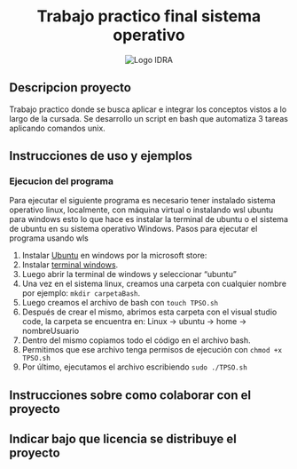 <H1 align="center">Trabajo practico final sistema operativo</H1>

<p align="center">
  <img src=https://github.com/user-attachments/assets/34cad956-c89c-4e89-9f2e-1897b70b6fab alt="Logo IDRA">
</p>

## Descripcion proyecto 
Trabajo practico donde se busca aplicar e integrar los conceptos vistos a lo largo de la cursada. 
Se desarrollo un script en bash que automatiza 3 tareas aplicando comandos unix. 

## Instrucciones de uso y ejemplos
### Ejecucion del programa 
Para ejecutar el siguiente programa es necesario tener instalado sistema operativo linux, localmente, con máquina virtual o instalando wsl ubuntu para windows esto lo que hace es instalar la terminal de ubuntu o el sistema de ubuntu en su sistema operativo Windows.
Pasos para ejecutar el programa usando wls

1. Instalar [Ubuntu](https://www.microsoft.com/store/productId/9PDXGNCFSCZV?ocid=pdpshare "Ubuntu") en windows por la microsoft store: 
2. Instalar [terminal windows](https://www.microsoft.com/store/productId/9N0DX20HK701?ocid=pdpshare "terminal de windows").
3. Luego abrir la terminal de windows y seleccionar “ubuntu”
4. Una vez en el sistema linux, creamos una carpeta con cualquier nombre por ejemplo: `mkdir carpetaBash`.
5. Luego creamos el archivo de bash con `touch TPSO.sh`
6. Después de crear el mismo, abrimos esta carpeta con el visual studio code, la carpeta se encuentra en: Linux → ubuntu → home → nombreUsuario
7. Dentro del mismo copiamos todo el código en el archivo bash.
8. Permitimos que ese archivo tenga permisos de ejecución con `chmod +x TPSO.sh`
9. Por último, ejecutamos el archivo escribiendo `sudo ./TPSO.sh`
  

## Instrucciones sobre como colaborar con el proyecto

## Indicar bajo que licencia se distribuye el proyecto 

